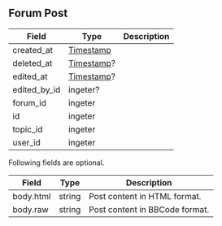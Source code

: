 ## Forum Post

Field        | Type                     | Description
------------ | ------------------------ | -----------
created_at   | [Timestamp](#timestamp)  | |
deleted_at   | [Timestamp](#timestamp)? | |
edited_at    | [Timestamp](#timestamp)? | |
edited_by_id | ingeter?                 | |
forum_id     | ingeter                  | |
id           | ingeter                  | |
topic_id     | ingeter                  | |
user_id      | ingeter                  | |

Following fields are optional.

Field     | Type   | Description
--------- | ------ | -----------
body.html | string | Post content in HTML format.
body.raw  | string | Post content in BBCode format.
